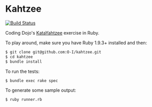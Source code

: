 # Kahtzee
[![Build Status](https://travis-ci.org/O-I/kahtzee.svg?branch=master)](https://travis-ci.org/O-I/kahtzee)

Coding Dojo's [KataYahtzee](http://codingdojo.org/cgi-bin/index.pl?KataYahtzee) exercise in Ruby.

To play around, make sure you have Ruby 1.9.3+ installed and then:

```bash
$ git clone git@github.com:O-I/kahtzee.git
$ cd kahtzee
$ bundle install
```

To run the tests:

```bash
$ bundle exec rake spec
```

To generate some sample output:

```bash
$ ruby runner.rb
```